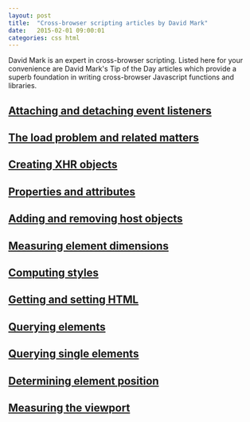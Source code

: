 ```yaml
---
layout: post
title:  "Cross-browser scripting articles by David Mark"
date:   2015-02-01 09:00:01
categories: css html
---
```


David Mark is an expert in cross-browser scripting. Listed here for your convenience are David Mark's Tip of the Day articles which provide a superb foundation in writing cross-browser Javascript functions and libraries.

## [Attaching and detaching event listeners](https://groups.google.com/group/comp.lang.javascript/browse_thread/thread/b94b12547ed572f8?hl=en&noredirect=true)

## [The load problem and related matters](https://groups.google.com/group/comp.lang.javascript/browse_thread/thread/6d5575fd79d1169d?hl=en&noredirect=true)

## [Creating XHR objects](https://groups.google.com/group/comp.lang.javascript/browse_thread/thread/4323efb65cebb31e/a4f28c7fbe305bca?hl=en&lnk=gst&q=ow+to+Create+an+XHR)

## [Properties and attributes](https://groups.google.com/group/comp.lang.javascript/browse_thread/thread/838804e32224601f/502a23cab0057bcd?hl=en&lnk=gst&q=tip+of+the+day+david)

## [Adding and removing host objects](https://groups.google.com/group/comp.lang.javascript/browse_thread/thread/d1f64857442e3b10/3d3d3d0174a46bcb?hl=en&lnk=gst&q=tip+of+the+day+david)

## [Measuring element dimensions](https://groups.google.com/group/comp.lang.javascript/msg/8178b2d490d34b0e?hl=en)

## [Computing styles](https://groups.google.com/group/comp.lang.javascript/browse_thread/thread/fb7af3e938d90588?hl=en&noredirect=true)

## [Getting and setting HTML](https://groups.google.com/group/comp.lang.javascript/browse_thread/thread/410f4294e4fa8a04?hl=en&noredirect=true)

## [Querying elements](https://groups.google.com/group/comp.lang.javascript/browse_thread/thread/f80345226219d424?hl=en&noredirect=true)

## [Querying single elements](https://groups.google.com/group/comp.lang.javascript/browse_thread/thread/7d5a7e0d60081a77?hl=en&noredirect=true)

## [Determining element position](https://groups.google.com/group/comp.lang.javascript/browse_thread/thread/cd625a14ce603084?hl=en&noredirect=true)

## [Measuring the viewport](https://groups.google.com/group/comp.lang.javascript/browse_thread/thread/c611a7fecdb75edb/d4cce070c87c270b)
